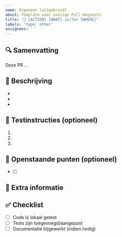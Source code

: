 ```yaml
---
name: Algemeen (uitgebreid)
about: Template voor overige Pull Requests
title: "🎨 [ACTION] [WHAT] in/for [WHERE]"
labels: 'type: other'
assignees: ''
---
```


## 🔍 Samenvatting

<!-- Geef een korte beschrijving van deze wijziging (1-3 zinnen) -->

Deze PR ...

## 📝 Beschrijving

<!-- Beschrijf in detail en puntsgewijs wat je aangepast hebt. -->

-
-
-

## 🧪 Testinstructies (optioneel)

<!-- Hoe kan een reviewer je wijzigingen testen? Houd het eenvoudig en concreet -->

1.
1.
1.

## 📌 Openstaande punten (optioneel)

<!-- Verwijder deze sectie als er geen openstaande punten zijn -->

- [ ] 

## 💬 Extra informatie

<!-- Optioneel: relevante context, screenshots, links naar tickets -->


## ✅ Checklist
- [ ] Code is lokaal getest
- [ ] Tests zijn toegevoegd/aangepast
- [ ] Documentatie bijgewerkt (indien nodig) 